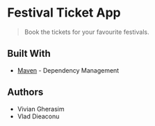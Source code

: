 # Festival Ticket App

> Book the tickets for your favourite festivals.




## Built With

* [Maven](https://maven.apache.org/) - Dependency Management



## Authors

* Vivian Gherasim 
* Vlad Dieaconu
